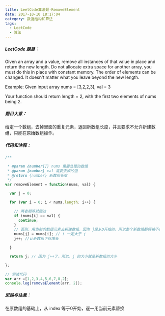 ```yaml
---
title: LeetCode算法题-RemoveElement
date: 2017-10-10 18:17:04
category: 数据结构和算法
tags:
  - LeetCode
  - 算法
---
```


##### LeetCode 题目：

 Given an array and a value, remove all instances of that value in place and return the new length.
 Do not allocate extra space for another array, you must do this in place with constant memory.
 The order of elements can be changed. It doesn't matter what you leave beyond the new length.

 Example:
 Given input array nums = [3,2,2,3], val = 3

 Your function should return length = 2, with the first two elements of nums being 2.

<!--more-->

##### 题目大意：
给定一个数组，去掉里面的重复元素，返回新数组长度，并且要求不允许新建数组，只能在原始数组操作。

##### 代码和注释：

```JavaScript
/**

 * @param {number[]} nums 需要处理的数组
 * @param {number} val 需要去掉的值
 * @return {number} 新数组长度
 */
var removeElement = function(nums, val) {

  var j = 0;

  for (var i = 0; i < nums.length; i++) {

    // 两者相等就跳过
    if (nums[i] == val) {
      continue;
    }
    // 否则，用当前的数组元素去新建数组，因为 j是从0开始的，所以整个新数组都将被不重复的元素逐一代替
    nums[j] = nums[i]; // i 一定大于 j
    j++; //让新数组下标增长

  }

  return j; // 因为 j++了，所以，j 的大小就是新数组的大小

};

// 测试代码
var arr =[1,2,3,4,5,6,7,8,2];
console.log(removeElement(arr, 2));

```

##### 思路与注意：
在原数组的基础上，从 index 等于0开始，逐一用当前元素替换
